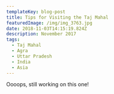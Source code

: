 ```yaml
---
templateKey: blog-post
title: Tips for Visiting the Taj Mahal
featuredImage: /img/img_3763.jpg
date: 2018-11-03T14:15:19.824Z
description: November 2017
tags:
  - Taj Mahal
  - Agra
  - Uttar Pradesh
  - India
  - Asia
---
```

Oooops, still working on this one!

